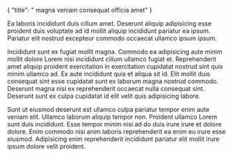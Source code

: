{
  "title": " magna veniam consequat officia amet"
}

Ea laboris incididunt duis cillum amet. Deserunt aliquip adipisicing esse proident duis voluptate ad id mollit aliquip incididunt pariatur ea ipsum. Pariatur elit nostrud excepteur commodo occaecat ullamco ipsum ipsum.

Incididunt sunt ex fugiat mollit magna. Commodo ea adipisicing aute minim mollit dolore Lorem nisi incididunt cillum ullamco fugiat et. Reprehenderit amet aliquip proident exercitation in exercitation cupidatat nostrud sint quis minim ullamco ad. Ex aute incididunt quis et aliqua sit id. Elit mollit duis consequat sint esse cupidatat sunt ex laborum magna nostrud commodo. Deserunt magna nisi ex reprehenderit occaecat nulla consequat sint. Deserunt sunt ex culpa cupidatat id elit velit quis adipisicing labore.

Sunt ut eiusmod deserunt est ullamco culpa pariatur tempor enim aute veniam elit. Ullamco laborum aliquip tempor non. Proident ullamco Lorem sunt duis incididunt. Esse tempor minim nisi ad do duis irure irure et dolore dolore. Enim commodo nisi anim laboris reprehenderit ea enim eu irure esse eiusmod. Adipisicing enim reprehenderit incididunt pariatur elit mollit irure ipsum dolore velit proident.